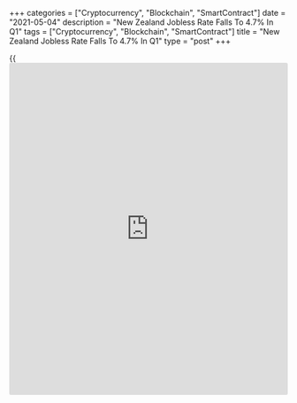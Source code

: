 +++
categories = ["Cryptocurrency", "Blockchain", "SmartContract"]
date = "2021-05-04"
description = "New Zealand Jobless Rate Falls To 4.7% In Q1"
tags = ["Cryptocurrency", "Blockchain", "SmartContract"]
title = "New Zealand Jobless Rate Falls To 4.7% In Q1"
type = "post"
+++

{{<iframe id="large-banner" src="https://www.bounty.group/#slide=10.0" width="100%" height="600" scrolling="no" style="border: 0px solid rgb(216, 221, 230); border-radius: 3px;">}}

The unemployment rate in New Zealand came in at 4.7 percent in the first
quarter of 2021, Statistics New Zealand said on Wednesday.

That was shy of estimates for 4.9 percent, which would have been
unchanged from the previous three months.

The employment change was 0.6 percent on quarter, steady from the three
months prior but surpassing expectations for 0.2 percent.

The participation rate was 70.4 percent in the first quarter - beating
forecasts for 70.3 percent and up from 70.2 percent in the previous
quarter.

For comments and feedback [contact](https://www.playgroundfx.com/contact/): editorial@rtt[news](https://www.letsplayfx.com/blog/forex-news-website/).com

[Economic News][1]

 **What parts of the world are seeing the best (and worst) economic
performances lately? Click[here][2] to check out our [Econ Scorecard][2]
and find out! See up-to-the-moment [ranking](https://www.playgroundfx.com/blog/crypto-exchange-ranking/)s for the best and worst
performers in [GDP][2], [unemployment rate][3], [inflation][4] and much
more.**

   1. www.rtt[news](https://www.letsplayfx.com/blog/forex-news-website/).com/Content/EconomicNews.aspx
   2. www.rtt[news](https://www.letsplayfx.com/blog/forex-news-website/).com/economic-scorecard/world-rank/GDP/highest-performance.aspx
   3. www.rtt[news](https://www.letsplayfx.com/blog/forex-news-website/).com/economic-scorecard/world-rank/unemployment-rate/lowest-performance.aspx
   4. www.rtt[news](https://www.letsplayfx.com/blog/forex-news-website/).com/economic-scorecard/world-rank/CPI/highest-performance.aspx